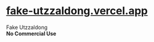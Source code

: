 # [fake-utzzaldong.vercel.app](https://fake-utzzaldong.vercel.app)

Fake Utzzaldong  
**No Commercial Use**

